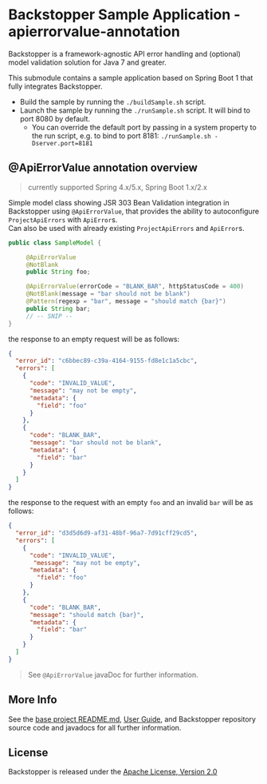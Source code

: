 # Backstopper Sample Application - apierrorvalue-annotation

Backstopper is a framework-agnostic API error handling and (optional) model validation solution for Java 7 and greater.

This submodule contains a sample application based on Spring Boot 1 that fully integrates Backstopper.
 
* Build the sample by running the `./buildSample.sh` script.
* Launch the sample by running the `./runSample.sh` script. It will bind to port 8080 by default. 
    * You can override the default port by passing in a system property to the run script, 
    e.g. to bind to port 8181: `./runSample.sh -Dserver.port=8181`

## @ApiErrorValue annotation overview

> currently supported Spring 4.x/5.x, Spring Boot 1.x/2.x

Simple model class showing JSR 303 Bean Validation integration in Backstopper using `@ApiErrorValue`,
that provides the ability to autoconfigure `ProjectApiErrors` with `ApiError`s.         
Can also be used with already existing `ProjectApiErrors` and `ApiError`s.      

```java
public class SampleModel {

     @ApiErrorValue
     @NotBlank
     public String foo;

     @ApiErrorValue(errorCode = "BLANK_BAR", httpStatusCode = 400)
     @NotBlank(message = "bar should not be blank")
     @Pattern(regexp = "bar", message = "should match {bar}")
     public String bar;
     // -- SNIP -- 
}
```

the response to an empty request will be as follows:

```json
{
  "error_id": "c6bbec89-c39a-4164-9155-fd8e1c1a5cbc",
  "errors": [
    {
      "code": "INVALID_VALUE",
      "message": "may not be empty",
      "metadata": {
        "field": "foo"
      }
    },
    {
      "code": "BLANK_BAR",
      "message": "bar should not be blank",
      "metadata": {
        "field": "bar"
      }
    }
  ]
}
``` 

the response to the request with an empty `foo` and an invalid `bar` will be as follows:

```json
{
  "error_id": "d3d5d6d9-af31-48bf-96a7-7d91cff29cd5",
  "errors": [
    {
      "code": "INVALID_VALUE",
       "message": "may not be empty",
      "metadata": {
        "field": "foo"
      }
    },
    {
      "code": "BLANK_BAR",
      "message": "should match {bar}",
      "metadata": {
        "field": "bar"
      }
    }
  ]
}
```

> See `@ApiErrorValue` javaDoc for further information.

## More Info

See the [base project README.md](../../README.md), [User Guide](../../USER_GUIDE.md), and Backstopper repository 
source code and javadocs for all further information.

## License

Backstopper is released under the [Apache License, Version 2.0](http://www.apache.org/licenses/LICENSE-2.0)
